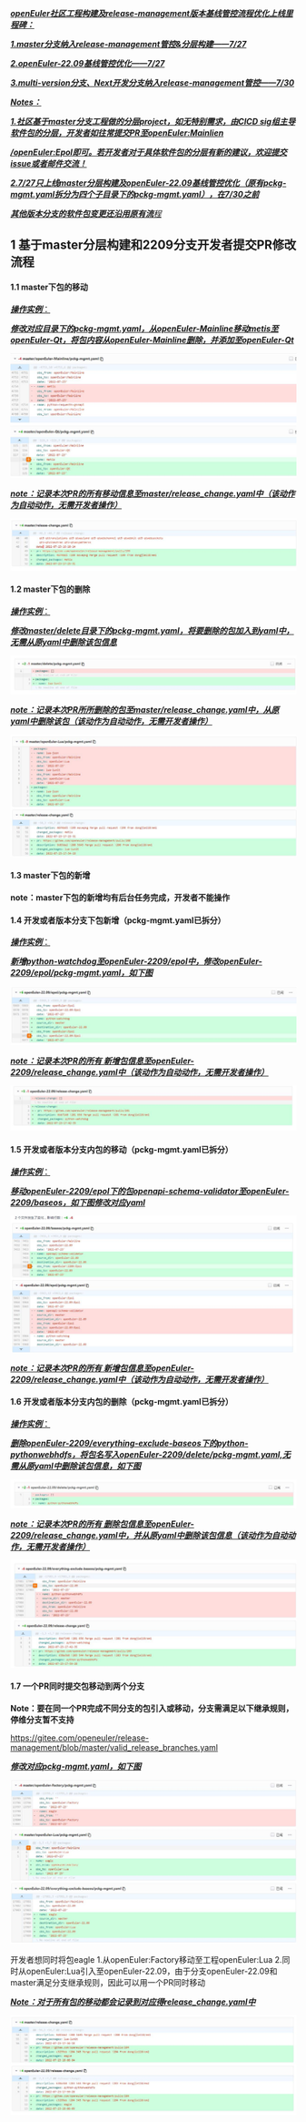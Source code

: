 <u>***openEuler社区工程构建及release-management版本基线管控流程优化上线里程碑：***</u>

<u>***1.master分支纳入release-management管控&分层构建——7/27***</u>

<u>***2.openEuler-22.09基线管控优化——7/27***</u>

<u>***3.multi-version分支、Next开发分支纳入release-management管控——7/30***</u>

<u>***Notes：***</u>

<u>***1.社区基于master分支工程做的分层project，如无特别需求，由CICD sig组主导软件包的分层，开发者如往常提交PR至openEuler:Mainlien***</u>

<u>***/openEuler:Epol即可。若开发者对于具体软件包的分层有新的建议，欢迎提交issue或者邮件交流！***</u>

<u>***2.7/27只上线master分层构建及openEuler-22.09基线管控优化（原有pckg-mgmt.yaml拆分为四个子目录下的pckg-mgmt.yaml），在7/30之前***</u>

<u>***其他版本分支的软件包变更还沿用原有流**程*</u>

## 1 基于master分层构建和2209分支开发者提交PR修改流程

#### 1.1 master下包的移动

<u>***操作实例***：</u>

***<u>修改对应目录下的pckg-mgmt.yaml，从openEuler-Mainline移动metis至openEuler-Qt，将包内容从openEuler-Mainline删除，并添加至openEuler-Qt</u>***

![0723maser_move](Pictures\0723maser_move.png)

***<u>note：记录本次PR的所有移动信息至master/release_change.yaml中（该动作为自动动作，无需开发者操作）</u>***

![0723master_move_record](Pictures\0723master_move_record.png)

#### 1.2 master下包的删除

<u>***操作实例***：</u>

***<u>修改master/delete目录下的pckg-mgmt.yaml，将要删除的包加入到yaml中，无需从原yaml中删除该包信息</u>***

![0723master_delete](Pictures/0723master_delete.png)

***<u>note：记录本次PR所所删除的包至master/release_change.yaml中，从原yaml中删除该包（该动作为自动动作，无需开发者操作）</u>***

![0723master_delete_record](Pictures/0723master_delete_record.png)

#### 1.3 master下包的新增

**note：master下包的新增均有后台任务完成，开发者不能操作**

#### 1.4 开发或者版本分支下包新增（pckg-mgmt.yaml已拆分）

<u>***操作实例***：</u>

***<u>新增python-watchdog至openEuler-2209/epol中，修改openEuler-2209/epol/pckg-mgmt.yaml，如下图</u>***

![0723_2209_add](Pictures/0723_2209_add.png)

***<u>note：记录本次PR的所有 新增包信息至openEuler-2209/release_change.yaml中（该动作为自动动作，无需开发者操作）</u>***

![0723_2209_add_record](Pictures/0723_2209_add_record.png)

#### 1.5 开发或者版本分支内包的移动（pckg-mgmt.yaml已拆分）

<u>***操作实例***：</u>

***<u>移动openEuler-2209/epol下的包openapi-schema-validator至openEuler-2209/baseos，如下图修改对应yaml</u>***

![internal_move_2209](Pictures/internal_move_2209.png)

***<u>note：记录本次PR的所有 新增包信息至openEuler-2209/release_change.yaml中（该动作为自动动作，无需开发者操作）</u>***

#### 1.6 开发或者版本分支内包的删除（pckg-mgmt.yaml已拆分）

<u>***操作实例***：</u>

***<u>删除openEuler-2209/everything-exclude-baseos下的python-pythonwebhdfs，将包名写入openEuler-2209/delete/pckg-mgmt.yaml,无需从原yaml中删除该包信息，如下图</u>***

![2209_delete](Pictures/2209_delete.png)

***<u>note：记录本次PR的所有 删除包信息至openEuler-2209/release_change.yaml中，并从原yaml中删除该包信息（该动作为自动动作，无需开发者操作）</u>***

![2209_delete_record](Pictures/2209_delete_record.png)

#### 1.7 一个PR同时提交包移动到两个分支

**Note：要在同一个PR完成不同分支的包引入或移动，分支需满足以下继承规则，停维分支暂不支持**

https://gitee.com/openeuler/release-management/blob/master/valid_release_branches.yaml

***<u>修改对应pckg-mgmt.yaml，如下图</u>***

![eagle_add](Pictures/eagle_add.png)

开发者想同时将包eagle 1.从openEuler:Factory移动至工程openEuler:Lua 2.同时从openEuler:Lua引入至openEuler-22.09，由于分支openEuler-22.09和master满足分支继承规则，因此可以用一个PR同时移动

***<u>Note：对于所有包的移动都会记录到对应得release_change.yaml中</u>***

![eagle](Pictures/eagle.png)